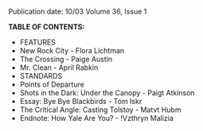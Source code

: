 Publication date: 10/03
Volume 36, Issue 1

**TABLE OF CONTENTS:**
- FEATURES
- New Rock City - Flora Lichtman
- The Crossing - Paige Austin
- Mr. Clean - April Rabkin
- STANDARDS
- Points of Departure
- Shots in the Dark: Under the Canopy - Paigt Atkinson
- Essay: Bye Bye Blackbirds - Tom Iskr
- The Critical Angle: Casting Tolstoy - Matvt Hubm
- Endnote: How Yale Are You? - !Vzthryn Malizia

